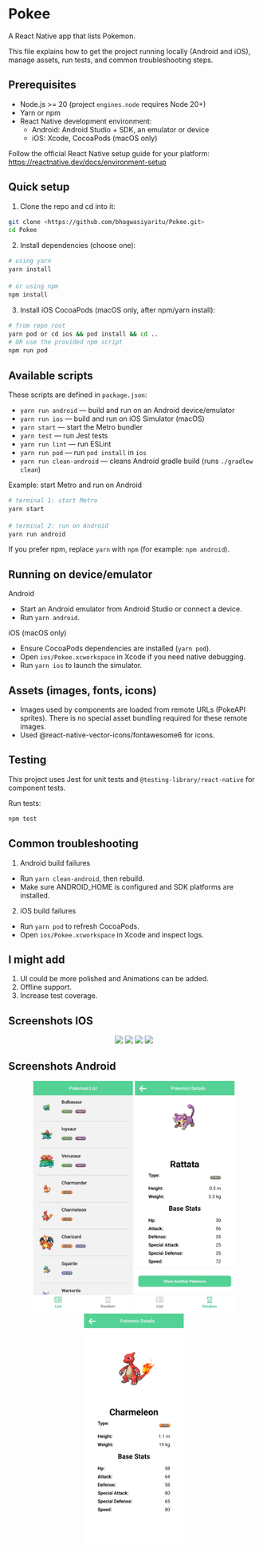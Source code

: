 # Pokee

A React Native app that lists Pokemon.

This file explains how to get the project running locally (Android and iOS), manage assets, run tests, and common troubleshooting steps.


## Prerequisites

- Node.js >= 20 (project `engines.node` requires Node 20+)
- Yarn or npm
- React Native development environment:
  - Android: Android Studio + SDK, an emulator or device
  - iOS: Xcode, CocoaPods (macOS only)

Follow the official React Native setup guide for your platform:
https://reactnative.dev/docs/environment-setup

## Quick setup

1. Clone the repo and cd into it:

```bash
git clone <https://github.com/bhagwasiyaritu/Pokee.git>
cd Pokee
```

2. Install dependencies (choose one):

```bash
# using yarn
yarn install

# or using npm
npm install
```

3. Install iOS CocoaPods (macOS only, after npm/yarn install):

```bash
# from repo root
yarn pod or cd ios && pod install && cd .. 
# OR use the provided npm script
npm run pod
```

## Available scripts

These scripts are defined in `package.json`:

- `yarn run android` — build and run on an Android device/emulator
- `yarn run ios` — build and run on iOS Simulator (macOS)
- `yarn start` — start the Metro bundler
- `yarn test` — run Jest tests
- `yarn run lint` — run ESLint
- `yarn run pod` — run `pod install` in `ios`
- `yarn run clean-android` — cleans Android gradle build (runs `./gradlew clean`)

Example: start Metro and run on Android

```bash
# terminal 1: start Metro
yarn start

# terminal 2: run on Android
yarn run android
```

If you prefer npm, replace `yarn` with `npm` (for example: `npm android`).

## Running on device/emulator

Android
- Start an Android emulator from Android Studio or connect a device.
- Run `yarn android`.

iOS (macOS only)
- Ensure CocoaPods dependencies are installed (`yarn pod`).
- Open `ios/Pokee.xcworkspace` in Xcode if you need native debugging.
- Run `yarn ios` to launch the simulator.

## Assets (images, fonts, icons)

- Images used by components are loaded from remote URLs (PokeAPI sprites). There is no special asset bundling required for these remote images.
- Used @react-native-vector-icons/fontawesome6 for icons.

## Testing

This project uses Jest for unit tests and `@testing-library/react-native` for component tests.

Run tests:

```bash
npm test
```

## Common troubleshooting

1. Android build failures

- Run `yarn clean-android`, then rebuild.
- Make sure ANDROID_HOME is configured and SDK platforms are installed.

2. iOS build failures

- Run `yarn pod` to refresh CocoaPods.
- Open `ios/Pokee.xcworkspace` in Xcode and inspect logs.

## I might add

1. ⁠UI could be more polished and Animations can be added.
2. Offline support.
3. Increase test coverage.

## Screenshots IOS

<p align="center">
  <img src="./assets/screenshots/ios/eventList.png" width="200"/>
  <img src="./assets/screenshots/ios/eventDetail.png" width="200"/>
  <img src="./assets/screenshots/ios/eventParticipants.png" width="200"/>
  <img src="./assets/screenshots/ios/createEvent.png" width="200"/>
</p>

## Screenshots Android

<p align="center">
  <img src="./assets/screenshots/android/pokemonList.jpeg" width="200"/>
  <img src="./assets/screenshots/android/randomPokemonScreen.jpeg" width="200"/>
  <img src="./assets/screenshots/android/pokemonDetailScreen.jpeg" width="200"/>
</p>